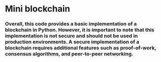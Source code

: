 # Mini blockchain


### Overall, this code provides a basic implementation of a blockchain in Python. However, it is important to note that this implementation is not secure and should not be used in production environments. A secure implementation of a blockchain requires additional features such as proof-of-work, consensus algorithms, and peer-to-peer networking.